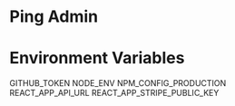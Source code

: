 # Ping Admin

# Environment Variables

GITHUB_TOKEN
NODE_ENV
NPM_CONFIG_PRODUCTION
REACT_APP_API_URL
REACT_APP_STRIPE_PUBLIC_KEY
